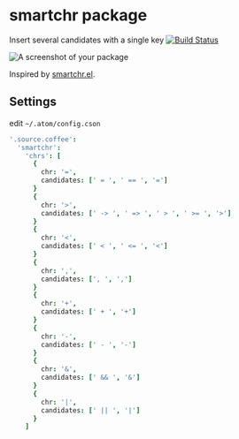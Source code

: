 # smartchr package

Insert several candidates with a single key
[![Build Status](https://travis-ci.org/aki77/atom-smartchr.svg)](https://travis-ci.org/aki77/atom-smartchr)

![A screenshot of your package](http://i.gyazo.com/d65638fee9e3854443b4846287f5d9b0.gif)

Inspired by [smartchr.el](https://github.com/imakado/emacs-smartchr/).

## Settings

edit `~/.atom/config.cson`

```coffeescript
'.source.coffee':
  'smartchr':
    'chrs': [
      {
        chr: '=',
        candidates: [' = ', ' == ', '=']
      }
      {
        chr: '>',
        candidates: [' -> ', ' => ', ' > ', ' >= ', '>']
      }
      {
        chr: '<',
        candidates: [' < ', ' <= ', '<']
      }
      {
        chr: ',',
        candidates: [', ', ',']
      }
      {
        chr: '+',
        candidates: [' + ', '+']
      }
      {
        chr: '-',
        candidates: [' - ', '-']
      }
      {
        chr: '&',
        candidates: [' && ', '&']
      }
      {
        chr: '|',
        candidates: [' || ', '|']
      }
    ]
```
